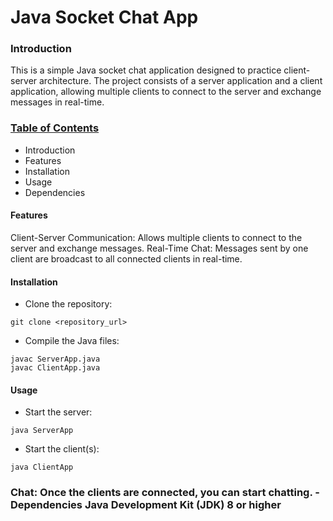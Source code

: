 # Java Socket Chat App
<h3>Introduction</h3>
<p>This is a simple Java socket chat application designed to practice client-server architecture. The project consists of a server application and a client application, allowing multiple clients to connect to the server and exchange messages in real-time.</p>

<h3><u>Table of Contents</u></h3>

- Introduction
- Features
- Installation
- Usage
- Dependencies

<h4>Features</h4>
<p>Client-Server Communication: Allows multiple clients to connect to the server and exchange messages.
Real-Time Chat: Messages sent by one client are broadcast to all connected clients in real-time.</p>

<h4>Installation</h4>

- Clone the repository:
```
git clone <repository_url>
```

- Compile the Java files:
```
javac ServerApp.java
javac ClientApp.java
```

<h4>Usage</h4>

- Start the server:

```
java ServerApp
```

- Start the client(s):
```
java ClientApp
```

<h3>Chat: Once the clients are connected, you can start chatting.
- Dependencies
Java Development Kit (JDK) 8 or higher</h3>